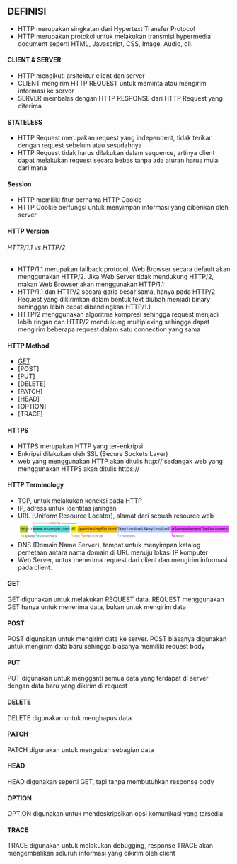 ## DEFINISI
* HTTP merupakan singkatan dari Hypertext Transfer Protocol
* HTTP merupakan protokol untuk melakukan transmisi hypermedia document seperti HTML, Javascript, CSS, Image, Audio, dll.

#### CLIENT & SERVER
* HTTP mengikuti arsitektur client dan server
* CLIENT mengirim HTTP REQUEST untuk meminta atau mengirim informasi ke server
* SERVER membalas dengan HTTP RESPONSE dari HTTP Request yang diterima
#### STATELESS
* HTTP Request merupakan request yang independent, tidak terikar dengan request sebelum atau sesudahnya
* HTTP Request tidak harus dilakukan dalam sequence, artinya client dapat melakukan request secara bebas tanpa ada aturan harus mulai dari mana
#### Session
* HTTP memiliki fitur bernama HTTP Cookie
* HTTP Cookie berfungsi untuk menyimpan informasi yang diberikan oleh server
#### HTTP Version
###### HTTP/1.1 vs HTTP/2
* HTTP/1.1 merupakan fallback protocol, Web Browser secara default akan menggunakan HTTP/2. Jika Web Server tidak mendukung HTTP/2, makan Web Browser akan menggunakan HTTP/1.1
* HTTP/1.1 dan HTTP/2 secara garis besar sama, hanya pada HTTP/2 Request yang dikirimkan dalam bentuk text diubah menjadi binary sehinggan lebih cepat dibandingkan HTTP/1.1
* HTTP/2 menggunakan algoritma kompresi sehingga request menjadi lebih ringan dan HTTP/2 mendukung multiplexing sehingga dapat mengirim beberapa request dalam satu connection yang sama

#### HTTP Method
* [GET](https://github.com/ekasaputrayogi/HTTP-Tutorial/README#GET)
* [POST]
* [PUT]
* [DELETE]
* [PATCH]
* [HEAD]
* [OPTION]
* [TRACE]

#### HTTPS
* HTTPS merupakan HTTP yang ter-enkripsi
* Enkripsi dilakukan oleh SSL (Secure Sockets Layer)
* web yang menggunakan HTTP akan ditulis http:// sedangak web yang menggunakan HTTPS akan ditulis https://

#### HTTP Terminology
* TCP, untuk melakukan koneksi pada HTTP
* IP, adress untuk identitas jaringan
* URL (Uniform Resource Locator), alamat dari sebuah resource web
![mdn-url-all.png](https://github.com/ekasaputrayogi/HTTP-Tutorial/blob/master/Gambar/mdn-url-all.png)
* DNS (Domain Name Server), tempat untuk menyimpan katalog pemetaan antara nama domain di URL menuju lokasi IP komputer
* Web Server, untuk menerima request dari client dan mengirim informasi pada client.

#### GET
GET digunakan untuk melakukan REQUEST data. REQUEST menggunakan GET hanya untuk menerima data, bukan untuk mengirim data

#### POST
POST digunakan untuk mengirim data ke server. POST biasanya digunakan untuk mengirim data baru sehingga biasanya memiliki request body

#### PUT
PUT digunakan untuk mengganti semua data yang terdapat di server dengan data baru yang dikirim di request

#### DELETE
DELETE digunakan untuk menghapus data

#### PATCH
PATCH digunakan untuk mengubah sebagian data

#### HEAD
HEAD digunakan seperti GET, tapi tanpa membutuhkan response body

#### OPTION
OPTION digunakan untuk mendeskripsikan opsi komunikasi yang tersedia

#### TRACE
TRACE digunakan untuk melakukan debugging, response TRACE akan mengembalikan seluruh informasi yang dikirim oleh client